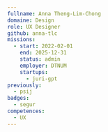 ```yaml
---
fullname: Anna Theng-Lim-Chong
domaine: Design
role: UX Designer
github: anna-tlc
missions:
  - start: 2022-02-01
    end: 2025-12-31
    status: admin
    employer: DTNUM
    startups:
      - juri-gpt
previously:
  - psij
badges:
  - segur
competences:
  - UX
---
```


